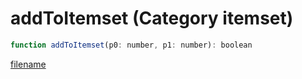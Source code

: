 # addToItemset (Category itemset)

```js
function addToItemset(p0: number, p1: number): boolean
```

[filename](addToItemset_m.md ':include')